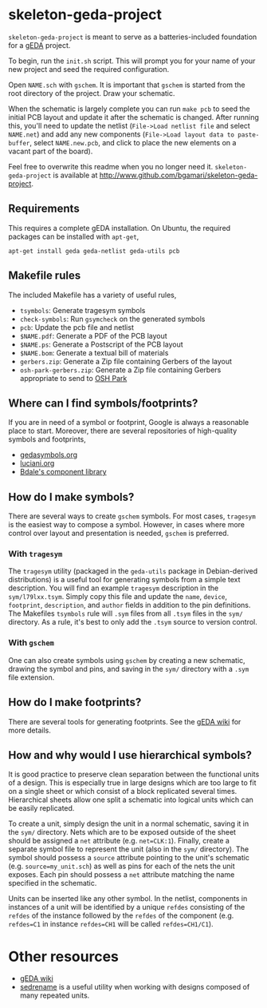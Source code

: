 # skeleton-geda-project

`skeleton-geda-project` is meant to serve as a batteries-included
foundation for a [gEDA](http://www.geda-project.org/) project.

To begin, run the `init.sh` script. This will prompt you for your name
of your new project and seed the required configuration.

Open `NAME.sch` with `gschem`. It is important that `gschem` is
started from the root directory of the project. Draw your schematic.

When the schematic is largely complete you can run `make pcb` to seed
the initial PCB layout and update it after the schematic is
changed. After running this, you'll need to update the netlist
(`File->Load netlist file` and select `NAME.net`) and add any new
components (`File->Load layout data to paste-buffer`, select
`NAME.new.pcb`, and click to place the new elements on a vacant part
of the board).

Feel free to overwrite this readme when you no longer need it.
`skeleton-geda-project` is available at
<http://www.github.com/bgamari/skeleton-geda-project>.

## Requirements

This requires a complete gEDA installation. On Ubuntu, the required
packages can be installed with `apt-get`,

    apt-get install geda geda-netlist geda-utils pcb


## Makefile rules

The included Makefile has a variety of useful rules,

 * `tsymbols`: Generate tragesym symbols
 * `check-symbols`: Run `gsymcheck` on the generated symbols
 * `pcb`: Update the pcb file and netlist
 * `$NAME.pdf`: Generate a PDF of the PCB layout
 * `$NAME.ps`: Generate a Postscript of the PCB layout
 * `$NAME.bom`: Generate a textual bill of materials
 * `gerbers.zip`: Generate a Zip file containing Gerbers of the layout
 * `osh-park-gerbers.zip`: Generate a Zip file containing Gerbers appropriate to send to [OSH Park](http://www.oshpark.com/)

## Where can I find symbols/footprints?

If you are in need of a symbol or footprint, Google is always a
reasonable place to start. Moreover, there are several repositories of
high-quality symbols and footprints,

 * [gedasymbols.org](http://www.gedasymbols.org/)
 * [luciani.org](http://www.luciani.org/geda/pcb/pcb-footprint-list.html)
 * [Bdale's component library](http://git.gag.com/?p=hw/bdale;a=summary)
 
## How do I make symbols?

There are several ways to create `gschem` symbols. For most cases,
`tragesym` is the easiest way to compose a symbol. However, in cases
where more control over layout and presentation is needed, `gschem` is
preferred.

### With `tragesym`
The `tragesym` utility (packaged in the `geda-utils` package in
Debian-derived distributions) is a useful tool for generating symbols
from a simple text description. You will find an example `tragesym`
description in the `sym/l79lxx.tsym`. Simply copy this file and update
the `name`, `device`, `footprint`, `description`, and `author` fields
in addition to the pin definitions. The Makefiles `tsymbols` rule will
`.sym` files from all `.tsym` files in the `sym/` directory. As a
rule, it's best to only add the `.tsym` source to version control.


### With `gschem`

One can also create symbols using `gschem` by creating a new
schematic, drawing the symbol and pins, and saving in the `sym/`
directory with a `.sym` file extension.


## How do I make footprints?

There are several tools for generating footprints. See the
[gEDA wiki](http://wiki.geda-project.org/geda:pcb_footprints) for more details.


## How and why would I use hierarchical symbols?

It is good practice to preserve clean separation between the
functional units of a design. This is especially true in large designs
which are too large to fit on a single sheet or which consist of a
block replicated several times. Hierarchical sheets allow one split a
schematic into logical units which can be easily replicated.

To create a unit, simply design the unit in a normal schematic, saving
it in the `sym/` directory. Nets which are to be exposed outside of
the sheet should be assigned a `net` attribute
(e.g. `net=CLK:1`). Finally, create a separate symbol file to
represent the unit (also in the `sym/` directory). The symbol should
possess a `source` attribute pointing to the unit's schematic
(e.g. `source=my_unit.sch`) as well as pins for each of the nets the
unit exposes. Each pin should possess a `net` attribute matching the
name specified in the schematic.

Units can be inserted like any other symbol. In the netlist,
components in instances of a unit will be identified by a unique
`refdes` consisting of the `refdes` of the instance followed by the
`refdes` of the component (e.g. `refdes=C1` in instance `refdes=CH1`
will be called `refdes=CH1/C1`).


# Other resources

 * [gEDA wiki](http://wiki.geda-project.org/)
 * [sedrename](https://github.com/bgamari/pcb-sedrename) is a useful
   utility when working with designs composed of many repeated units.

